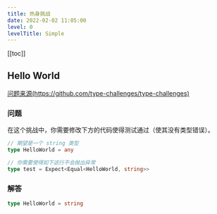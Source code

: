 ```yaml
---
title: 热身挑战
date: 2022-02-02 11:05:00
level: 0
levelTitle: Simple
---
```


[[toc]]

## Hello World
[问题来源(https://github.com/type-challenges/type-challenges)](https://github.com/type-challenges/type-challenges/blob/master/questions/13-warm-hello-world/README.zh-CN.md)
### 问题

在这个挑战中，你需要修改下方的代码使得测试通过（使其没有类型错误）。

```ts
// 期望是一个 string 类型
type HelloWorld = any
```

```ts
// 你需要使得如下这行不会抛出异常
type test = Expect<Equal<HelloWorld, string>>
```

### 解答

```typescript
type HelloWorld = string
```


